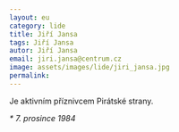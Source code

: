 ```yaml
---
layout: eu
category: lide
title: Jiří Jansa
tags: Jiří Jansa
autor: Jiří Jansa
email: jiri.jansa@centrum.cz
image: assets/images/lide/jiri_jansa.jpg
permalink: 
---
```


Je aktivním příznivcem Pirátské strany. 

_* 7. prosince 1984_

